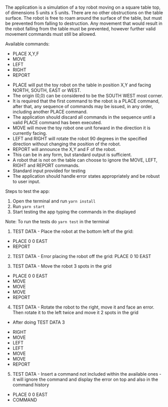 The application is a simulation of a toy robot moving on a square table top, of dimensions 5 units x 5 units. There are no other obstructions on the table surface. The robot is free to roam around the surface of the table, but must be prevented from falling to destruction. Any movement that would result in the robot falling from the table must be prevented, however further valid movement commands must still be allowed.

Available commands:
* PLACE X,Y,F
* MOVE
* LEFT
* RIGHT
* REPORT

- PLACE will put the toy robot on the table in position X,Y and facing NORTH, SOUTH, EAST or WEST.
- The origin (0,0) can be considered to be the SOUTH WEST most corner.
- It is required that the first command to the robot is a PLACE command, after that, any sequence of commands may be issued, in any order, including another PLACE command.
- The application should discard all commands in the sequence until a valid PLACE command has been executed.
- MOVE will move the toy robot one unit forward in the direction it is currently facing.
- LEFT and RIGHT will rotate the robot 90 degrees in the specified direction without changing the position of the robot.
- REPORT will announce the X,Y and F of the robot.
- This can be in any form, but standard output is sufficient.
- A robot that is not on the table can choose to ignore the MOVE, LEFT, RIGHT and REPORT commands.
- Standard input provided for testing
- The application should handle error states appropriately and be robust to user input.

Steps to test the app:
1. Open the terminal and run `yarn install`
2. Run `yarn start`
3. Start testing the app typing the commands in the displayed

Note: To run the tests do `yarn test` in the terminal

1. TEST DATA - Place the robot at the bottom left of the grid:
- PLACE 0 0 EAST
- REPORT

2. TEST DATA - Error placing the robot off the grid:
PLACE 0 10 EAST

3. TEST DATA - Move the robot 3 spots in the grid
- PLACE 0 0 EAST
- MOVE
- MOVE
- MOVE
- REPORT

4. TEST DATA - Rotate the robot to the right, move it and face an error. Then rotate it to the left twice and move it 2 spots in the grid
* After doing TEST DATA 3
- RIGHT
- MOVE
- LEFT
- LEFT
- MOVE
- MOVE
- REPORT

5. TEST DATA - Insert a command not included within the available ones - it will ignore the command and display the error on top and also in the command history
- PLACE 0 0 EAST
- COMMAND